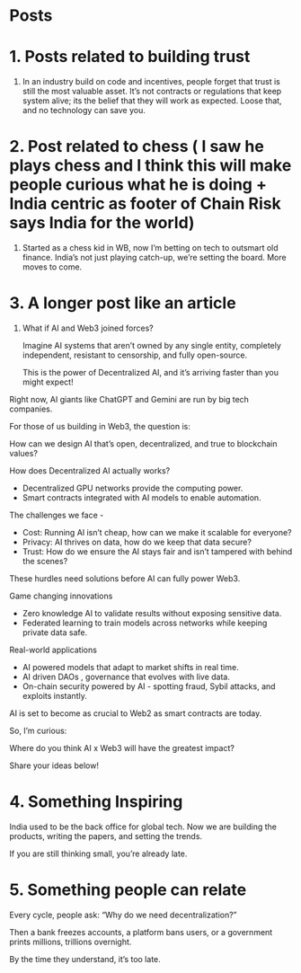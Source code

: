 # Posts

# 1. Posts related to building trust

1. In an industry build on code and incentives, people forget that trust is still the most valuable asset. It’s not contracts or regulations that keep system alive; its the belief that they will work as expected. Loose that, and no technology can save you.

# 2. Post related to chess ( I saw he plays chess and I think this will make people curious what  he is doing + India centric as footer of Chain Risk says India for the world)

1. Started as a chess kid in WB, now I’m betting on tech to outsmart old finance. India’s not just playing catch-up, we’re setting the board. More moves to come.

# 3. A longer post like an article

1. What if AI and Web3 joined forces? 
    
    Imagine AI systems that aren’t owned by any single entity, completely independent, resistant to censorship, and fully open-source.
    
    This is the power of Decentralized AI,  and it’s arriving faster than you might expect!
    

Right now, AI giants like ChatGPT and Gemini are run by big tech companies. 

For those of us building in Web3, the question is: 

How can we design AI that’s open, decentralized, and true to blockchain values?

How does Decentralized AI actually works?

- Decentralized GPU networks provide the computing power.
- Smart contracts integrated with AI models to enable automation.

The challenges we face - 

- Cost: Running AI isn’t cheap, how can we make it scalable for everyone?
- Privacy: AI thrives on data, how do we keep that data secure?
- Trust: How do we ensure the AI stays fair and isn’t tampered with behind the scenes?

These hurdles need solutions before AI can fully power Web3.

Game changing innovations

- Zero knowledge AI to validate results without exposing sensitive data.
- Federated learning to train models across networks while keeping private data safe.

Real-world applications 

- AI powered models that adapt to market shifts in real time.
- AI driven DAOs , governance that evolves with live data.
- On-chain security powered by AI - spotting fraud, Sybil attacks, and exploits instantly.

AI is set to become as crucial to Web2 as smart contracts are today.

So, I’m curious: 

Where do you think AI x Web3 will have the greatest impact? 

Share your ideas below!

# 4. Something Inspiring

India used to be the back office for global tech. Now we are building the products, writing the papers, and setting the trends. 

If you are still thinking small, you’re already late. 

# 5. Something people can relate

Every cycle, people ask: “Why do we need decentralization?”

Then a bank freezes accounts, a platform bans users, or a government prints millions, trillions overnight.

By the time they understand, it’s too late.

